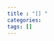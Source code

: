 ```yaml
---
title : "[] "
categories: 
tags: []
---
```




<div class="Reference">
<div class="callout-header"> </div>
<p>
<a href=""></a>
</p>
</div>